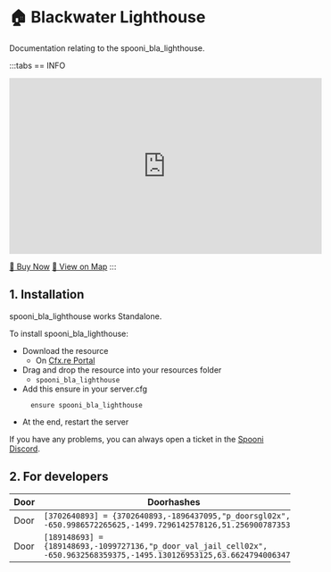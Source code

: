 # 🏠 Blackwater Lighthouse
Documentation relating to the spooni_bla_lighthouse.

:::tabs
== INFO
<iframe width="560" height="315" src="https://www.youtube.com/embed/4BxqYRXu5w8?si=vxwZQARVvHhW91mO" frameborder="0" allow="accelerometer; autoplay; clipboard-write; encrypted-media; gyroscope; picture-in-picture; web-share" referrerpolicy="strict-origin-when-cross-origin" allowfullscreen></iframe>

<a href="https://spooni-mapping.tebex.io/package/7010812" class="button-buy">🛒 Buy Now</a>
<a href="https://spooni.de/rdr2/?m=house170" class="button-map">📍 View on Map</a>
:::

## 1. Installation
spooni_bla_lighthouse works Standalone.  

To install spooni_bla_lighthouse:
- Download the resource
  - On [Cfx.re Portal](https://portal.cfx.re/)
- Drag and drop the resource into your resources folder
  - `spooni_bla_lighthouse`
- Add this ensure in your server.cfg
  ```
    ensure spooni_bla_lighthouse
  ```
- At the end, restart the server

If you have any problems, you can always open a ticket in the [Spooni Discord](https://discord.gg/spooni).

## 2. For developers

| Door                      | Doorhashes
|---------------------------|----------------------------------------------------------------------------------|
| Door                      | `[3702640893] = {3702640893,-1896437095,"p_doorsgl02x", -650.9986572265625,-1499.7296142578126,51.25690078735351}`
| Door                      | `[189148693] = {189148693,-1099727136,"p_door_val_jail_cell02x", -650.9632568359375,-1495.130126953125,63.66247940063476}`